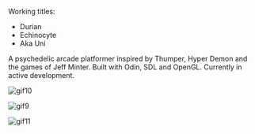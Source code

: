 Working titles:
- Durian
- Echinocyte
- Aka Uni

A psychedelic arcade platformer inspired by Thumper, Hyper Demon and the games of Jeff Minter. Built with Odin, SDL and OpenGL.
Currently in active development.

![gif10](https://github.com/user-attachments/assets/a14e0979-7e81-43b4-9420-be9481e31121)

![gif9](https://github.com/user-attachments/assets/8d77713d-0803-4faf-a05d-a64def161e54)

![gif11](https://github.com/user-attachments/assets/f673ebd2-79e1-4c4a-91f2-6ce75351a162)
